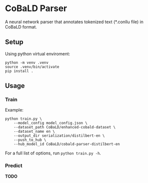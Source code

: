 # CoBaLD Parser

A neural network parser that annotates tokenized text (*.conllu file) in CoBaLD format.

## Setup

Using python virtual enviroment:
```
python -m venv .venv
source .venv/bin/activate
pip install .
```

## Usage

### Train

Example:
```
python train.py \
    --model_config model_config.json \
    --dataset_path CoBaLD/enhanced-cobald-dataset \
    --dataset_name en \
    --output_dir serialization/distilbert-en \
    --push_to_hub \
    --hub_model_id CoBaLD/cobald-parser-distilbert-en
```

For a full list of options, run `python train.py -h`.

### Predict

**TODO**